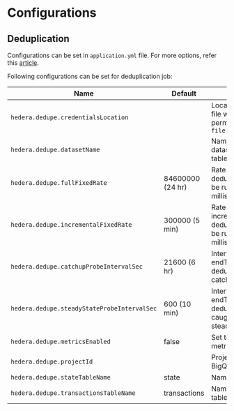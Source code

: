# Configurations

## Deduplication

Configurations can be set in `application.yml` file. For more options, refer this
[article](https://www.baeldung.com/spring-properties-file-outside-jar).

Following configurations can be set for deduplication job:

| Name | Default | Description |
|----------------------------------------------------|------------------|----------------------------------------|
| `hedera.dedupe.credentialsLocation`                |                  | Location of Json key file with appropriate permissions in format `file:/path/to/key.json` |
| `hedera.dedupe.datasetName`                        |                  | Name of BigQuery dataset containing the tables |
| `hedera.dedupe.fullFixedRate`                      | 84600000 (24 hr) | Rate at which full deduplication should be run. Format: milliseconds |
| `hedera.dedupe.incrementalFixedRate`               | 300000 (5 min)   | Rate at which incremental deduplication should be run. Format: milliseconds |
| `hedera.dedupe.catchupProbeIntervalSec`            | 21600 (6 hr)     | Interval to calculate endTimestamp when deduplication is catching up |
| `hedera.dedupe.steadyStateProbeIntervalSec`        | 600 (10 min)     | Interval to calculate endTimestamp when deduplication is all caught up and in steady state |
| `hedera.dedupe.metricsEnabled`                     | false            | Set to true to publish metrics to Stackdriver |
| `hedera.dedupe.projectId`                          |                  | Project containing the BigQuery tables |
| `hedera.dedupe.stateTableName`                     | state            | Name of state table |
| `hedera.dedupe.transactionsTableName`              | transactions     | Name of transactions table |


